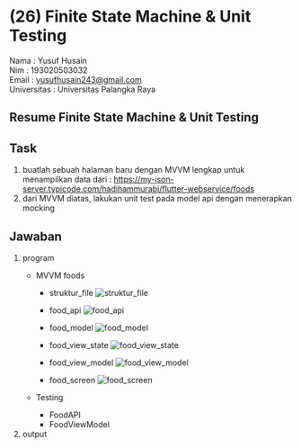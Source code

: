 # (26) Finite State Machine & Unit Testing

Nama : Yusuf Husain <br>
Nim : 193020503032 <br>
Email : yusufhusain243@gmail.com <br>
Universitas : Universitas Palangka Raya

## Resume Finite State Machine & Unit Testing

## Task

1. buatlah sebuah halaman baru dengan MVVM lengkap untuk menampilkan data dari : https://my-json-server.typicode.com/hadihammurabi/flutter-webservice/foods
2. dari MVVM diatas, lakukan unit test pada model api dengan menerapkan mocking

## Jawaban

1. program
   - MVVM foods
     - struktur_file
         ![struktur_file](https://user-images.githubusercontent.com/74952343/164582171-70c3548b-10b2-4f59-ac2f-ee4b93f731fd.jpeg)

     - food_api
         ![food_api](https://user-images.githubusercontent.com/74952343/164581954-f5073e4d-b1e2-4982-af2e-fb6398828c45.png)
         
     - food_model
         ![food_model](https://user-images.githubusercontent.com/74952343/164582007-2cee3dd9-4e7f-416c-9f67-613c9ccab0df.png)

     - food_view_state
         ![food_view_state](https://user-images.githubusercontent.com/74952343/164582028-322417e7-d9fe-4ce4-9723-a5e7cc08c860.png)

     - food_view_model
         ![food_view_model](https://user-images.githubusercontent.com/74952343/164582043-32cb75e6-5c8a-4613-a768-f034d39f4453.png)

     - food_screen
         ![food_screen](https://user-images.githubusercontent.com/74952343/164582090-997ee61e-0e03-4173-b953-78b2468b2184.png)

   - Testing
     - FoodAPI
     - FoodViewModel
2. output
